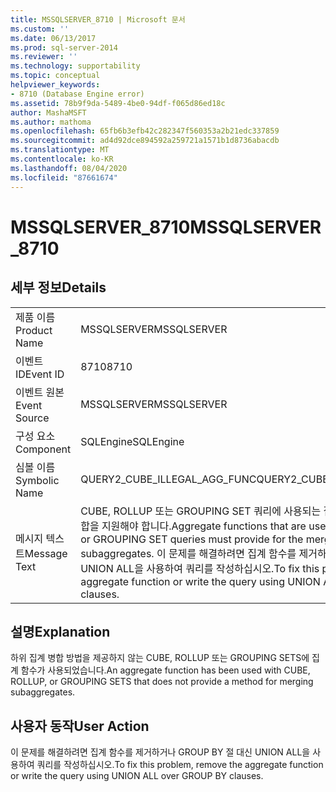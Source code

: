 ```yaml
---
title: MSSQLSERVER_8710 | Microsoft 문서
ms.custom: ''
ms.date: 06/13/2017
ms.prod: sql-server-2014
ms.reviewer: ''
ms.technology: supportability
ms.topic: conceptual
helpviewer_keywords:
- 8710 (Database Engine error)
ms.assetid: 78b9f9da-5489-4be0-94df-f065d86ed18c
author: MashaMSFT
ms.author: mathoma
ms.openlocfilehash: 65fb6b3efb42c282347f560353a2b21edc337859
ms.sourcegitcommit: ad4d92dce894592a259721a1571b1d8736abacdb
ms.translationtype: MT
ms.contentlocale: ko-KR
ms.lasthandoff: 08/04/2020
ms.locfileid: "87661674"
---
```

# <a name="mssqlserver_8710"></a><span data-ttu-id="d5ea3-102">MSSQLSERVER_8710</span><span class="sxs-lookup"><span data-stu-id="d5ea3-102">MSSQLSERVER_8710</span></span>
    
## <a name="details"></a><span data-ttu-id="d5ea3-103">세부 정보</span><span class="sxs-lookup"><span data-stu-id="d5ea3-103">Details</span></span>  
  
|||  
|-|-|  
|<span data-ttu-id="d5ea3-104">제품 이름</span><span class="sxs-lookup"><span data-stu-id="d5ea3-104">Product Name</span></span>|<span data-ttu-id="d5ea3-105">MSSQLSERVER</span><span class="sxs-lookup"><span data-stu-id="d5ea3-105">MSSQLSERVER</span></span>|  
|<span data-ttu-id="d5ea3-106">이벤트 ID</span><span class="sxs-lookup"><span data-stu-id="d5ea3-106">Event ID</span></span>|<span data-ttu-id="d5ea3-107">8710</span><span class="sxs-lookup"><span data-stu-id="d5ea3-107">8710</span></span>|  
|<span data-ttu-id="d5ea3-108">이벤트 원본</span><span class="sxs-lookup"><span data-stu-id="d5ea3-108">Event Source</span></span>|<span data-ttu-id="d5ea3-109">MSSQLSERVER</span><span class="sxs-lookup"><span data-stu-id="d5ea3-109">MSSQLSERVER</span></span>|  
|<span data-ttu-id="d5ea3-110">구성 요소</span><span class="sxs-lookup"><span data-stu-id="d5ea3-110">Component</span></span>|<span data-ttu-id="d5ea3-111">SQLEngine</span><span class="sxs-lookup"><span data-stu-id="d5ea3-111">SQLEngine</span></span>|  
|<span data-ttu-id="d5ea3-112">심볼 이름</span><span class="sxs-lookup"><span data-stu-id="d5ea3-112">Symbolic Name</span></span>|<span data-ttu-id="d5ea3-113">QUERY2_CUBE_ILLEGAL_AGG_FUNC</span><span class="sxs-lookup"><span data-stu-id="d5ea3-113">QUERY2_CUBE_ILLEGAL_AGG_FUNC</span></span>|  
|<span data-ttu-id="d5ea3-114">메시지 텍스트</span><span class="sxs-lookup"><span data-stu-id="d5ea3-114">Message Text</span></span>|<span data-ttu-id="d5ea3-115">CUBE, ROLLUP 또는 GROUPING SET 쿼리에 사용되는 집계 함수는 하위 집계 병합을 지원해야 합니다.</span><span class="sxs-lookup"><span data-stu-id="d5ea3-115">Aggregate functions that are used with CUBE, ROLLUP, or GROUPING SET queries must provide for the merging of subaggregates.</span></span> <span data-ttu-id="d5ea3-116">이 문제를 해결하려면 집계 함수를 제거하거나 GROUP BY 절 대신 UNION ALL을 사용하여 쿼리를 작성하십시오.</span><span class="sxs-lookup"><span data-stu-id="d5ea3-116">To fix this problem, remove the aggregate function or write the query using UNION ALL over GROUP BY clauses.</span></span>|  
  
## <a name="explanation"></a><span data-ttu-id="d5ea3-117">설명</span><span class="sxs-lookup"><span data-stu-id="d5ea3-117">Explanation</span></span>  
 <span data-ttu-id="d5ea3-118">하위 집계 병합 방법을 제공하지 않는 CUBE, ROLLUP 또는 GROUPING SETS에 집계 함수가 사용되었습니다.</span><span class="sxs-lookup"><span data-stu-id="d5ea3-118">An aggregate function has been used with CUBE, ROLLUP, or GROUPING SETS that does not provide a method for merging subaggregates.</span></span>  
  
## <a name="user-action"></a><span data-ttu-id="d5ea3-119">사용자 동작</span><span class="sxs-lookup"><span data-stu-id="d5ea3-119">User Action</span></span>  
 <span data-ttu-id="d5ea3-120">이 문제를 해결하려면 집계 함수를 제거하거나 GROUP BY 절 대신 UNION ALL을 사용하여 쿼리를 작성하십시오.</span><span class="sxs-lookup"><span data-stu-id="d5ea3-120">To fix this problem, remove the aggregate function or write the query using UNION ALL over GROUP BY clauses.</span></span>  
  
  

